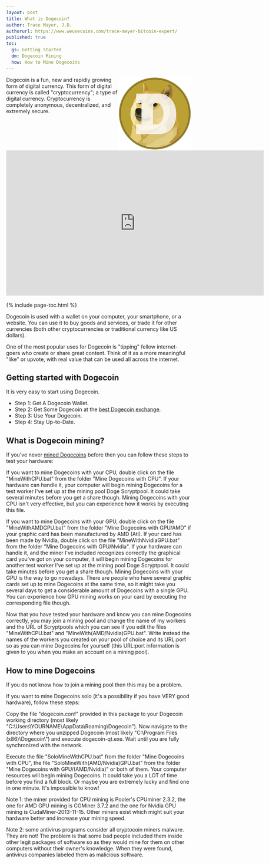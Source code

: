 ```yaml
---
layout: post
title: What is Dogecoin?
author: Trace Mayer, J.D.
authorurl: https://www.weusecoins.com/trace-mayer-bitcoin-expert/
published: true
toc: 
  gs: Getting Started
  dm: Dogecoin Mining
  how: How to Mine Dogecoins
---
```


<img src="/images/dogecoin.png" alt="what is dogecoin" align="right">Dogecoin is a fun, new and rapidly growing form of digital currency. This form of digital currency is called "cryptocurrency"; a type of digital currency. Cryptocurrency is completely anonymous, decentralized, and extremely secure.
<p>
<iframe width="700" height="394" src="https://www.youtube.com/embed/_KVZmS_UO5I" frameborder="0" allowfullscreen></iframe>

{% include page-toc.html %}


<p>
Dogecoin is used with a wallet on your computer, your smartphone, or a website.
You can use it to buy goods and services, or trade it for other currencies (both other cryptocurrencies or traditional currency like US dollars).
<p>
One of the most popular uses for Dogecoin is "tipping" fellow internet-goers who create or share great content. Think of it as a more meaningful "like" or upvote, with real value that can be used all across the internet.
<p>
<h2 id="gs">Getting started with Dogecoin</h2>
It is very easy to start using Dogecoin.
<p>
<ul><li>Step 1: Get A Dogecoin Wallet.</li>
<li>Step 2: Get Some Dogecoin at the <a href="https://www.kraken.com/">best Dogecoin exchange</a>.</li>
<li>Step 3: Use Your Dogecoin.</li>
<li>Step 4: Stay Up-to-Date.</li></ul>
<h2 id="dm">What is Dogecoin mining?</h2>
If you've never <a href="http://www.bitcoinmining.com/what-is-dogecoin-mining/">mined Dogecoins</a> before then you can follow these steps to test your hardware:
<p>If you want to mine Dogecoins with your CPU, double click on the file "MineWithCPU.bat" from the folder "Mine Dogecoins with CPU". If your hardware can handle it, your computer will begin mining Dogecoins for a test worker I've set up at the mining pool Doge Scryptpool. It could take several minutes before you get a share though. Mining Dogecoins with your CPU isn't very effective, but you can experience how it works by executing this file.
<p>If you want to mine Dogecoins with your GPU, double click on the file "MineWithAMDGPU.bat" from the folder "Mine Dogecoins with GPU/AMD" if your graphic card has been manufactured by AMD (Ati). If your card has been made by Nvidia, double click on the file "MineWithNvidiaGPU.bat" from the folder "Mine Dogecoins with GPU/Nvidia". If your hardware can handle it, and the miner I've included recognizes correctly the graphical card you've got on your computer, it will begin mining Dogecoins for another test worker I've set up at the mining pool Doge Scryptpool. It could take minutes before you get a share though. Mining Dogecoins with your GPU is the way to go nowadays. There are people who have several graphic cards set up to mine Dogecoins at the same time, so it might take you several days to get a considerable amount of Dogecoins with a single GPU. You can experience how GPU mining works on your card by executing the corresponding file though.
<p>Now that you have tested your hardware and know you can mine Dogecoins correctly, you may join a mining pool and change the name of my workers and the URL of Scryptpools which you can see if you edit the files "MineWithCPU.bat" and "MineWith(AMD/Nvidia)GPU.bat". Write instead the names of the workers you created on your pool of choice and its URL:port so as you can mine Dogecoins for yourself (this URL:port information is given to you when you make an account on a mining pool).
<h2 id="how">How to mine Dogecoins</h2>
If you do not know how to join a mining pool then this may be a problem.
<p>If you want to mine Dogecoins solo (it's a possibility if you have VERY good hardware), follow these steps:
<p>Copy the file "dogecoin.conf" provided in this package to your Dogecoin working directory (most likely "C:\Users\YOURNAME\AppData\Roaming\Dogecoin"). Now navigate to the directory where you unzipped Dogecoin (most likely "C:\Program Files (x86)\Dogecoin\") and execute dogecoin-qt.exe. Wait until you are fully synchronized with the network.
<p>Execute the file "SoloMineWithCPU.bat" from the folder "Mine Dogecoins with CPU", the file "SoloMineWith(AMD/Nvidia)GPU.bat" from the folder "Mine Dogecoins with GPU/(AMD/Nvidia)" or both of them. Your computer resources will begin mining Dogecoins. It could take you a LOT of time before you find a full block. Or maybe you are extremely lucky and find one in one minute. It's impossible to know!
<p>Note 1: the miner provided for CPU mining is Pooler's CPUminer 2.3.2, the one for AMD GPU mining is CGMiner 3.7.2 and the one for Nvidia GPU mining is CudaMiner-2013-11-15. Other miners exist which might suit your hardware better and increase your mining speed.
<p>Note 2: some antivirus programs consider all cryptocoin miners malware. They are not! The problem is that some bad people included them inside other legit packages of software so as they would mine for them on other computers without their owner's knowledge. When they were found, antivirus companies labeled them as malicious software.
